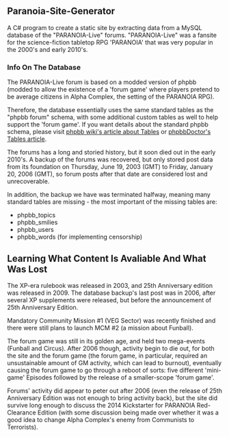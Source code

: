 ## Paranoia-Site-Generator

A C# program to create a static site by extracting data from a MySQL database of the "PARANOIA-Live" forums. "PARANOIA-Live" was a fansite for the science-fiction tabletop RPG 'PARANOIA' that was very popular in the 2000's and early 2010's.

### Info On The Database
The PARANOIA-Live forum is based on a modded version of phpbb (modded to allow the existence of a 'forum game' where players pretend to be average citizens in Alpha Complex, the setting of the PARANOIA RPG).

Therefore, the database essentially uses the same standard tables as the "phpbb forum" schema, with some additional custom tables as well to help support the 'forum game'. If you want details about the standard phpbb schema, please visit [phpbb wiki's article about Tables](https://wiki.phpbb.com/Tables) or [phpbbDoctor's Tables article](http://www.phpbbdoctor.com/doc_columns.php?id=21).

The forums has a long and storied history, but it soon died out in the early 2010's. A backup of the forums was recovered, but only stored post data from its foundation on Thursday, June 19, 2003 (GMT) to Friday, January 20, 2006 (GMT), so forum posts after that date are considered lost and unrecoverable.

In addition, the backup we have was terminated halfway, meaning many standard tables are missing - the most important of the missing tables are:

- phpbb_topics
- phpbb_smilies
- phpbb_users
- phpbb_words (for implementing censorship)

## Learning What Content Is Avaliable And What Was Lost
The XP-era rulebook was released in 2003, and 25th Anniversary edition was released in 2009. The database backup's last post was in 2006, after several XP supplements were released, but before the announcement of 25th Anniversary Edition.

Mandatory Community Mission #1 (VEG Sector) was recently finished and there were still plans to launch MCM #2 (a mission about Funball).

The forum game was still in its golden age, and held two mega-events (Funball and Circus). After 2006 though, activity begin to die out, for both the site and the forum game (the forum game, in particular, required an unsustainable amount of GM activity, which can lead to burnout), eventually causing the forum game to go through a reboot of sorts: five different 'mini-game' Episodes followed by the release of a smaller-scope 'forum game'.

Forums' activity did appear to peter out after 2006 (even the release of 25th Anniversary Edition was not enough to bring activity back), but the site did survive long enough to discuss the 2014 Kickstarter for PARANOIA Red-Clearance Edition (with some discussion being made over whether it was a good idea to change Alpha Complex's enemy from Communists to Terrorists).